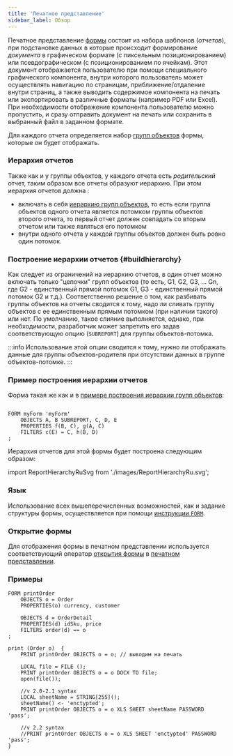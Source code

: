 ```yaml
---
title: 'Печатное представление'
sidebar_label: Обзор
---
```


Печатное представление [формы](Forms.md) состоит из набора шаблонов (*отчетов*), при подстановке данных в которые происходит формирование *документа* в графическом формате (с пиксельным позиционированием) или псевдографическом (с позиционированием по ячейкам). Этот документ отображается пользователю при помощи специального графического компонента, внутри которого пользователь может осуществлять навигацию по страницам, приближение/отдаление внутри страниц, а также выводить содержимое компонента на печать или экспортировать в различные форматы (например PDF или Excel). При необходимости отображение компонента пользователю можно пропустить, и сразу отправить документ на печать или сохранить в выбранный файл в заданном формате.

Для каждого отчета определяется набор [групп объектов](Form_structure.md#objects) формы, которые он будет отображать.

### Иерархия отчетов

Также как и у группы объектов, у каждого отчета есть *родительский* отчет, таким образом все отчеты образуют иерархию. При этом иерархия отчетов должна :

-   включать в себя [иерархию групп объектов](Static_view.md), то есть если группа объектов одного отчета является потомком группы объектов второго отчета,  то первый отчет должен совпадать со вторым отчетом или также являться его потомком
-   внутри одного отчета у каждой группы объектов должен быть ровно один потомок.

### Построение иерархии отчетов {#buildhierarchy}

Как следует из ограничений на иерархию отчетов, в один отчет можно включать только "цепочки" групп объектов (то есть, G1, G2, G3, ... Gn,  где G2 - единственный прямой потомок G1, G3 - единственный прямой потомок G2 и т.д.). Соответственно решение о том, как разбивать группы объектов на отчеты сводится к тому, надо ли сливать группу объектов с ее единственным прямым потомком (при наличии такого) или нет. По умолчанию, такое слияние выполняется, однако, при необходимости, разработчик может запретить его задав соответствующую опцию (`SUBREPORT`) для группы объектов-потомка.


:::info
Использование этой опции сводится к тому, нужно ли отображать данные для группы объектов-родителя при отсутствии данных в группе объектов-потомке.
:::

### Пример построения иерархии отчетов

Форма такая же как и в [примере построения иерархии групп объектов](Static_view.md#hierarchysample):

```lsf

FORM myForm 'myForm'
    OBJECTS A, B SUBREPORT, C, D, E
    PROPERTIES f(B, C), g(A, C)
    FILTERS c(E) = C, h(B, D)
;
```

Иерархия отчетов для этой формы будет построена следующим образом:

import ReportHierarchyRuSvg from './images/ReportHierarchyRu.svg';

<ReportHierarchyRuSvg /> 

### Язык

Использование всех вышеперечисленных возможностей, как и задание структуры формы, осуществляется при помощи [инструкции `FORM`](FORM_statement.md).

### Открытие формы

Для отображения формы в печатном представлении используется соответствующий оператор [открытия формы](Open_form.md) в [печатном представлении](In_a_print_view_PRINT.md).

### Примеры

```lsf
FORM printOrder
    OBJECTS o = Order
    PROPERTIES(o) currency, customer

    OBJECTS d = OrderDetail
    PROPERTIES(d) idSku, price
    FILTERS order(d) == o
;

print (Order o)  {
    PRINT printOrder OBJECTS o = o; // выводим на печать

    LOCAL file = FILE ();
    PRINT printOrder OBJECTS o = o DOCX TO file;
    open(file());

    //v 2.0-2.1 syntax
    LOCAL sheetName = STRING[255]();
    sheetName() <- 'enctypted';
    PRINT printOrder OBJECTS o = o XLS SHEET sheetName PASSWORD 'pass';

    //v 2.2 syntax
    //PRINT printOrder OBJECTS o = o XLS SHEET 'enctypted' PASSWORD 'pass';
}
```
